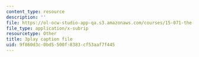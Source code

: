 ```yaml
---
content_type: resource
description: ''
file: https://ol-ocw-studio-app-qa.s3.amazonaws.com/courses/15-071-the-analytics-edge-spring-2017/9f860d3c0bd5500f8383cf53aaf7f445_CROEh9u0VLM.vtt
file_type: application/x-subrip
resourcetype: Other
title: 3play caption file
uid: 9f860d3c-0bd5-500f-8383-cf53aaf7f445
---
```

